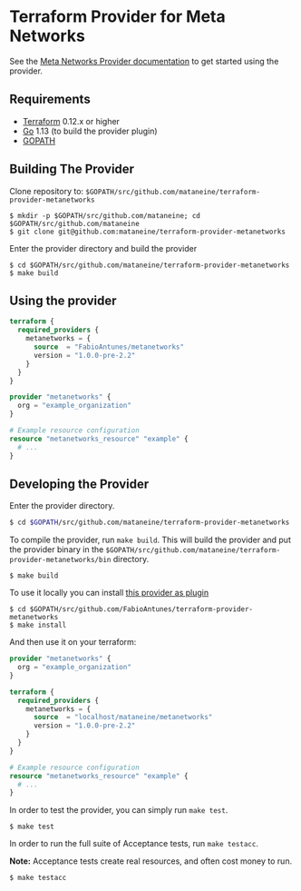 # Terraform Provider for Meta Networks

See the [Meta Networks Provider documentation](docs/index.md) to get started using the provider.

## Requirements

- [Terraform](https://www.terraform.io/downloads.html) 0.12.x or higher
- [Go](https://golang.org/doc/install) 1.13 (to build the provider plugin)
- [GOPATH](http://golang.org/doc/code.html#GOPATH)

## Building The Provider

Clone repository to: `$GOPATH/src/github.com/mataneine/terraform-provider-metanetworks`

```shell
$ mkdir -p $GOPATH/src/github.com/mataneine; cd $GOPATH/src/github.com/mataneine
$ git clone git@github.com:mataneine/terraform-provider-metanetworks
```

Enter the provider directory and build the provider

```shell
$ cd $GOPATH/src/github.com/mataneine/terraform-provider-metanetworks
$ make build
```

## Using the provider

```terraform
terraform {
  required_providers {
    metanetworks = {
      source  = "FabioAntunes/metanetworks"
      version = "1.0.0-pre-2.2"
    }
  }
}

provider "metanetworks" {
  org = "example_organization"
}

# Example resource configuration
resource "metanetworks_resource" "example" {
  # ...
}
```

## Developing the Provider

Enter the provider directory.

```sh
$ cd $GOPATH/src/github.com/mataneine/terraform-provider-metanetworks
```

To compile the provider, run `make build`. This will build the provider and put the provider binary in the `$GOPATH/src/github.com/mataneine/terraform-provider-metanetworks/bin` directory.

```shell
$ make build
```

To use it locally you can install [this provider as plugin](https://www.terraform.io/docs/plugins/basics.html#installing-a-plugin)

```shell
$ cd $GOPATH/src/github.com/FabioAntunes/terraform-provider-metanetworks
$ make install
```

And then use it on your terraform:

```terraform
provider "metanetworks" {
  org = "example_organization"
}

terraform {
  required_providers {
    metanetworks = {
      source  = "localhost/mataneine/metanetworks"
      version = "1.0.0-pre-2.2"
    }
  }
}

# Example resource configuration
resource "metanetworks_resource" "example" {
  # ...
}
```

In order to test the provider, you can simply run `make test`.

```shell
$ make test
```

In order to run the full suite of Acceptance tests, run `make testacc`.

**Note:** Acceptance tests create real resources, and often cost money to run.

```shell
$ make testacc
```
